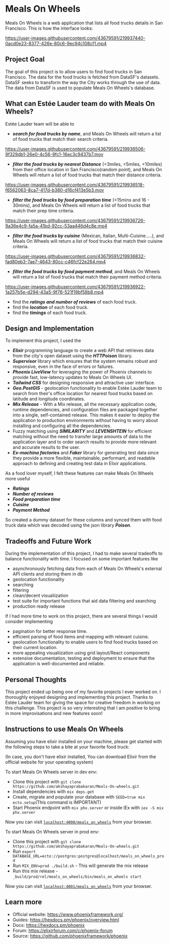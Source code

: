 # Meals On Wheels

Meals On Wheels is a web application that lists all food trucks details in San Francisco. 
This is how the interface looks:



https://user-images.githubusercontent.com/43679591/219937440-0acd0e23-8377-426e-80c6-9ec94c108cf1.mp4


## Project Goal

The goal of this project is to allow users to find food trucks in San Francisco. The data for the food trucks is fetched from DataSF's datasets. DataSF seeks to transform the way the City works through the use of data. The data from DataSF is used to populate Meals On Wheels's database. 

## What can Estée Lauder team do with Meals On Wheels?

Estée Lauder team will be able to 
  * ***search for food trucks by name***, and Meals On Wheels will return a list of food trucks that match their search criteria.
  

https://user-images.githubusercontent.com/43679591/219936506-9f329db1-26e0-4c56-9fc1-16ec3c9437b7.mov


  * ***filter the food trucks by nearest Distance*** (<3miles, <5miles, <10miles) from their office location in San Francisco(random point), and Meals On Wheels will return a list of food trucks that match their distance criteria.


https://user-images.githubusercontent.com/43679591/219936518-f6562063-8ca7-417d-b380-d16cf413e5b3.mov



  * ***filter the food trucks by food preparation time*** (<15mins and 16 - 30mins), and Meals On Wheels will return a list of food trucks that match their prep time criteria.


https://user-images.githubusercontent.com/43679591/219936726-9a36e4c9-fa5a-41bd-92cc-53aa446d4c8e.mp4



  * ***filter the food trucks by cuisine*** (Mexican, Italian, Multi-Cuisine.....), and Meals On Wheels will return a list of food trucks that match their cuisine criteria.



https://user-images.githubusercontent.com/43679591/219936832-fad80eb3-7ae7-4643-80cc-c46fcf22e264.mp4


  * ***filter the food trucks by food payment method***, and Meals On Wheels will return a list of food trucks that match their payment method criteria.


https://user-images.githubusercontent.com/43679591/219936922-1a257b5e-d294-43a5-9f76-521f19bf58b8.mp4



  * find the ***ratings and number of reviews*** of each food truck.
  * find the ***location*** of each food truck.
  * find the ***timings*** of each food truck.
  
## Design and Implementation

To implement this project, I used the 
* ***Elixir*** programming language to create a web API that retrieves data from the city's open dataset using the ***HTTPoison*** library. 
* ***Supervisor*** library which ensures that the system remains robust and responsive, even in the face of errors or failures.
* ***Phoenix LiveView*** for leveraging the power of Phoenix channels to provide fast, low-latency updates to Meals On Wheels UI.
* ***Tailwind CSS*** for designing responsive and attractive user interface.
* ***Geo.PostGIS*** - geolocation functionality to enable Estée Lauder team to search from their's office location for nearest food trucks based on latitude and longitude coordinates. 
* ***Mix Release*** - With a Mix release, all the necessary application code, runtime dependencies, and configuration files are packaged together into a single, self-contained release. This makes it easier to deploy the application to production environments without having to worry about installing and configuring all the dependencies.
* Fuzzy matching using ***SIMILARITY*** and ***LEVENSHTEIN*** for efficient matching without the need to transfer large amounts of data to the application layer and to order search results to provide more relevant and accurate results to the user.
* ***Ex-machina factories*** and ***Faker*** library for generating test data since they provide a more flexible, maintainable, performant, and readable approach to defining and creating test data in Elixir applications. 

As a food lover myself, I felt these features can make Meals On Wheels more useful
* ***Ratings***
* ***Number of reviews***
* ***Food preparation time***
* ***Cuisine***
* ***Payment Method***

So created a dummy dataset for these columns and synced them with food truck data which was decoded using the json library ***Poison***.

## Tradeoffs and Future Work
During the implementation of this project, I had to make several tradeoffs to balance functionality with time. I focused on some important features like 

* asynchronously fetching data from each of Meals On Wheels's external API clients and storing them in db
* geolocation functionality
* searching
* filtering
* clean/decent visualiization
* test suite for important functions that aid data filtering and searching
* production ready release


If I had more time to work on this project, there are several things I would consider implementing
* pagination for better response time.
* efficient parsing of food items and mapping with relevant cuisine.
* geolocation functionality to enable users to find food trucks based on their current location.
* more appealing visualiization using grid layout/React components
* extensive documentation, testing and deployment to ensure that the application is well-documented and reliable.

## Personal Thoughts
This project ended up being one of my favorite projects I ever worked on. I thoroughly enjoyed designing and implementing this project. Thanks to Estée Lauder team for giving the space for creative freedom in working on this challenge. This project is so very interesting that I am positive to bring in more improvisations and new features soon!


## Instructions to use Meals On Wheels

Assuming you have elixir installed on your machine, please get started with the following steps to take a bite at your favorite food truck:

(In case, you don't have elixir installed, You can download Elixir from the official website for your operating system)

To start Meals On Wheels server in dev env:


  * Clone this project with `git clone https://github.com/akshayaprabakaran/Meals-On-wheels.git`
  * Install dependencies with `mix deps.get`
  * Create, migrate and populate your database with `SEED=true mix ecto.setup`(This command is IMPORTANT)
  * Start Phoenix endpoint with `mix phx.server` or inside IEx with `iex -S mix phx.server`

Now you can visit [`localhost:4000/meals_on_wheels`](http://localhost:4000/meals_on_wheels) from your browser.

To start Meals On Wheels server in  prod env:

  * Clone this project with `git clone https://github.com/akshayaprabakaran/Meals-On-wheels.git`
  * Run `export DATABASE_URL=ecto://postgres:postgres@localhost/meals_on_wheels_prod`
  * Run `MIX_ENV=prod ./build.sh` - This will generate the mix release
  * Run this mix release - `_build/prod/rel/meals_on_wheels/bin/meals_on_wheels start`  

Now you can visit [`localhost:4001/meals_on_wheels`](http://localhost:4001/meals_on_wheels) from your browser.

## Learn more

  * Official website: https://www.phoenixframework.org/
  * Guides: https://hexdocs.pm/phoenix/overview.html
  * Docs: https://hexdocs.pm/phoenix
  * Forum: https://elixirforum.com/c/phoenix-forum
  * Source: https://github.com/phoenixframework/phoenix
